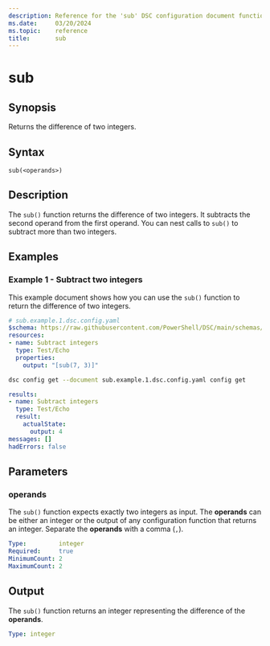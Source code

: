 ```yaml
---
description: Reference for the 'sub' DSC configuration document function
ms.date:     03/20/2024
ms.topic:    reference
title:       sub
---
```


# sub

## Synopsis

Returns the difference of two integers.

## Syntax

```Syntax
sub(<operands>)
```

## Description

The `sub()` function returns the difference of two integers. It subtracts the second operand from the
first operand. You can nest calls to `sub()` to subtract more than two integers.

## Examples

### Example 1 - Subtract two integers

This example document shows how you can use the `sub()` function to return the difference of two
integers.

```yaml
# sub.example.1.dsc.config.yaml
$schema: https://raw.githubusercontent.com/PowerShell/DSC/main/schemas/2024/04/config/document.json
resources:
- name: Subtract integers
  type: Test/Echo
  properties:
    output: "[sub(7, 3)]"
```

```bash
dsc config get --document sub.example.1.dsc.config.yaml config get
```

```yaml
results:
- name: Subtract integers
  type: Test/Echo
  result:
    actualState:
      output: 4
messages: []
hadErrors: false
```

## Parameters

### operands

The `sub()` function expects exactly two integers as input. The **operands** can be either an
integer or the output of any configuration function that returns an integer. Separate the
**operands** with a comma (`,`).

```yaml
Type:         integer
Required:     true
MinimumCount: 2
MaximumCount: 2
```

## Output

The `sub()` function returns an integer representing the difference of the **operands**.

```yaml
Type: integer
```

<!-- Link reference definitions -->
